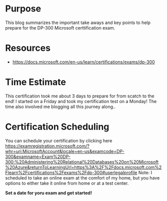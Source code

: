 # Purpose

This blog summarizes the important take aways and key points to help prepare for the DP-300 Microsoft certtification exam. 

# Resources

* https://docs.microsoft.com/en-us/learn/certifications/exams/dp-300

# Time Estimate

This certification took me about 3 days to prepare for from scatch to the end! I started on a Friday and took my certification test on a Monday! The time also involved 
me blogging all this journey along.. 

# Certification Scheduling

You can schedule your certification by clicking here https://examregistration.microsoft.com/?whr=uri:MicrosoftAccount&locale=en-us&examcode=DP-300&examname=Exam%20DP-300:%20Administering%20Relational%20Databases%20on%20Microsoft%20Azure&returnToLearningUrl=https%3A%2F%2Fdocs.microsoft.com%2Flearn%2Fcertifications%2Fexams%2Fdp-300#userlegalprofile
Note: I scheduled to take an online exam at the comfort of my home, but you have options to either take it online from home or at a test center.

__Set a date for yoru exam and get started!__
